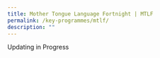 ```yaml
---
title: Mother Tongue Language Fortnight | MTLF
permalink: /key-programmes/mtlf/
description: ""
---
```

Updating in Progress

